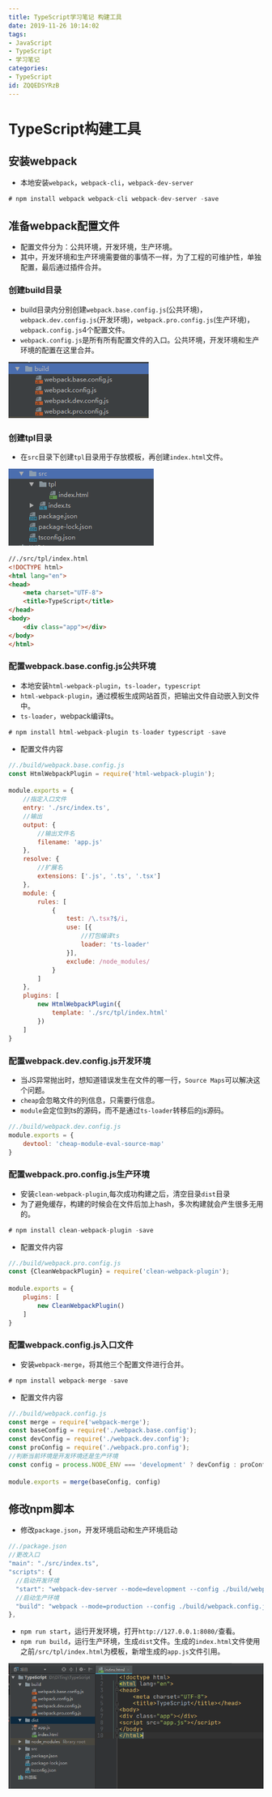 ```yaml
---
title: TypeScript学习笔记 构建工具
date: 2019-11-26 10:14:02
tags:
- JavaScript
- TypeScript
- 学习笔记
categories:
- TypeScript
id: ZQQEDSYRzB
---
```

# TypeScript构建工具

## 安装webpack

- 本地安装`webpack`，`webpack-cli`，`webpack-dev-server`
```js
# npm install webpack webpack-cli webpack-dev-server -save
```

## 准备webpack配置文件

- 配置文件分为：公共环境，开发环境，生产环境。
- 其中，开发环境和生产环境需要做的事情不一样，为了工程的可维护性，单独配置，最后通过插件合并。

### 创建build目录
- build目录内分别创建`webpack.base.config.js`(公共环境)，`webpack.dev.config.js`(开发环境)，`webpack.pro.config.js`(生产环境)，`webpack.config.js`4个配置文件。
- `webpack.config.js`是所有所有配置文件的入口。公共环境，开发环境和生产环境的配置在这里合并。

![](TypeScript学习笔记2/1.png)

### 创建tpl目录

- 在`src`目录下创建`tpl`目录用于存放模板，再创建`index.html`文件。

![](TypeScript学习笔记2/2.png)

```html
//./src/tpl/index.html
<!DOCTYPE html>
<html lang="en">
<head>
    <meta charset="UTF-8">
    <title>TypeScript</title>
</head>
<body>
    <div class="app"></div>
</body>
</html>
```

### 配置webpack.base.config.js公共环境

- 本地安装`html-webpack-plugin`，`ts-loader`，`typescript`
- `html-webpack-plugin`，通过模板生成网站首页，把输出文件自动嵌入到文件中。
- `ts-loader`，webpack编译ts。

```js
# npm install html-webpack-plugin ts-loader typescript -save
```

- 配置文件内容

```js
//./build/webpack.base.config.js
const HtmlWebpackPlugin = require('html-webpack-plugin');

module.exports = {
    //指定入口文件
    entry: './src/index.ts',
    //输出
    output: {
        //输出文件名
        filename: 'app.js'
    },
    resolve: {
        //扩展名
        extensions: ['.js', '.ts', '.tsx']
    },
    module: {
        rules: [
            {
                test: /\.tsx?$/i,
                use: [{
                    //打包编译ts
                    loader: 'ts-loader'
                }],
                exclude: /node_modules/
            }
        ]
    },
    plugins: [
        new HtmlWebpackPlugin({
            template: './src/tpl/index.html'
        })
    ]
}
```

### 配置webpack.dev.config.js开发环境

- 当JS异常抛出时，想知道错误发生在文件的哪一行，`Source Maps`可以解决这个问题。
- `cheap`会忽略文件的列信息，只需要行信息。
- `module`会定位到ts的源码，而不是通过`ts-loader`转移后的js源码。

```js
//./build/webpack.dev.config.js
module.exports = {
    devtool: 'cheap-module-eval-source-map'
}
```

### 配置webpack.pro.config.js生产环境

- 安装`clean-webpack-plugin`,每次成功构建之后，清空目录`dist`目录
- 为了避免缓存，构建的时候会在文件后加上hash，多次构建就会产生很多无用的。

```js
# npm install clean-webpack-plugin -save
```
- 配置文件内容

```js
//./build/webpack.pro.config.js
const {CleanWebpackPlugin} = require('clean-webpack-plugin');

module.exports = {
    plugins: [
        new CleanWebpackPlugin()
    ]
}
```

### 配置webpack.config.js入口文件

- 安装`webpack-merge`，将其他三个配置文件进行合并。

```js
# npm install webpack-merge -save
```

- 配置文件内容

```js
//./build/webpack.config.js
const merge = require('webpack-merge');
const baseConfig = require('./webpack.base.config');
const devConfig = require('./webpack.dev.config');
const proConfig = require('./webpack.pro.config');
//判断当前环境是开发环境还是生产环境
const config = process.NODE_ENV === 'development' ? devConfig : proConfig

module.exports = merge(baseConfig, config)
```

## 修改npm脚本

- 修改`package.json`，开发环境启动和生产环境启动

```js
//./package.json
//更改入口
"main": "./src/index.ts",
"scripts": {
  //启动开发环境
  "start": "webpack-dev-server --mode=development --config ./build/webpack.config.js",
  //启动生产环境
  "build": "webpack --mode=production --config ./build/webpack.config.js",
},
```

- `npm run start`，运行开发环境，打开`http://127.0.0.1:8080/`查看。
- `npm run build`，运行生产环境，生成`dist`文件。生成的`index.html`文件使用之前`/src/tpl/index.html`为模板，新增生成的`app.js`文件引用。

![](TypeScript学习笔记2/3.png)